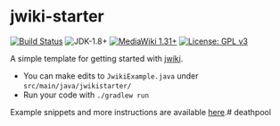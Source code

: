 # jwiki-starter
[![Build Status](https://travis-ci.org/fastily/jwiki-starter.svg?branch=master)](https://travis-ci.org/fastily/jwiki-starter)
![JDK-1.8+](https://upload.wikimedia.org/wikipedia/commons/7/75/Blue_JDK_1.8%2B_Shield_Badge.svg)
[![MediaWiki 1.31+](https://upload.wikimedia.org/wikipedia/commons/b/b2/Blue_MediaWiki_1.31%2B_Shield_Badge.svg)](https://www.mediawiki.org/wiki/MediaWiki)
[![License: GPL v3](https://upload.wikimedia.org/wikipedia/commons/8/86/GPL_v3_Blue_Badge.svg)](https://www.gnu.org/licenses/gpl-3.0.en.html)

A simple template for getting started with [jwiki](https://github.com/fastily/jwiki).

* You can make edits to `JwikiExample.java` under `src/main/java/jwikistarter/`
* Run your code with `./gradlew run`

Example snippets and more instructions are available [here](https://github.com/fastily/jwiki/wiki/Examples).# deathpool
